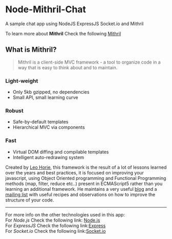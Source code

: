 Node-Mithril-Chat
=================

A sample chat app using NodeJS ExpressJS Socket.io and Mithril

To learn more about **Mithril** Check the following [Mithril](http://lhorie.github.io/mithril/index.html)

## What is Mithril?
> Mithril is a client-side MVC framework - a tool to organize code in a way that is easy to think about and to maintain.

### Light-weight

- Only 5kb gzipped, no dependencies
- Small API, small learning curve

### Robust

- Safe-by-default templates
- Hierarchical MVC via components

### Fast

- Virtual DOM diffing and compilable templates
- Intelligent auto-redrawing system

Created by [Leo Horie](https://github.com/lhorie/), this framework is the result of a lot of lessons learned over the years and best practices, it is focused on improving your javascript, using Object Oriented programming and Functional Programming methods (map, filter, reduce etc..) present in ECMAScript5 rather than you learning an additional framework.
He maintains a very useful [blog](http://lhorie.github.io/mithril-blog) and a [mailing list](https://groups.google.com/forum/#!forum/mithriljs) with useful recipes and observations on how to improve the structure of your code.  

---

For more info on the other technologies used in this app:  
For *Node.js* Check the following link: [Node.js](http://nodejs.org)  
For *ExpressJS* Check the following link:[Express](http://expressjs.com)  
For *Socket.io* Check the following link:[Socket.io](http://socket.io)
